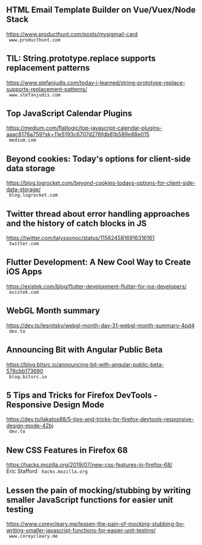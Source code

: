 ## HTML Email Template Builder on Vue/Vuex/Node Stack  
https://www.producthunt.com/posts/mysigmail-card  
 ` www.producthunt.com`
  

## TIL: String.prototype.replace supports replacement patterns  
https://www.stefanjudis.com/today-i-learned/string-prototype-replace-supports-replacement-patterns/  
 ` www.stefanjudis.com`
  

## Top JavaScript Calendar Plugins  
https://medium.com/flatlogic/top-javascript-calendar-plugins-aaac8176a759?sk=11e5193c6707d276fdb81b589e88e015  
 ` medium.com`
  

## Beyond cookies: Today's options for client-side data storage  
https://blog.logrocket.com/beyond-cookies-todays-options-for-client-side-data-storage/  
 ` blog.logrocket.com`
  

## Twitter thread about error handling approaches and the history of catch blocks in JS  
https://twitter.com/talyssonoc/status/1156245816916316161  
 ` twitter.com`
  

## Flutter Development: A New Cool Way to Create iOS Apps  
https://existek.com/blog/flutter-development-flutter-for-ios-developers/  
 ` existek.com`
  

## WebGL Month summary  
https://dev.to/lesnitsky/webgl-month-day-31-webgl-month-summary-4pd4  
 ` dev.to`
  

## Announcing Bit with Angular Public Beta  
https://blog.bitsrc.io/announcing-bit-with-angular-public-beta-578cbb173690  
 ` blog.bitsrc.io`
  

## 5 Tips and Tricks for Firefox DevTools - Responsive Design Mode  
https://dev.to/lakatos88/5-tips-and-tricks-for-firefox-devtools-responsive-design-mode-42bj  
 ` dev.to`
  

## New CSS Features in Firefox 68  
https://hacks.mozilla.org/2019/07/new-css-features-in-firefox-68/  
Eric Stafford ` hacks.mozilla.org`
  

## Lessen the pain of mocking/stubbing by writing smaller JavaScript functions for easier unit testing  
https://www.coreycleary.me/lessen-the-pain-of-mocking-stubbing-by-writing-smaller-javascript-functions-for-easier-unit-testing/  
 ` www.coreycleary.me`
  

